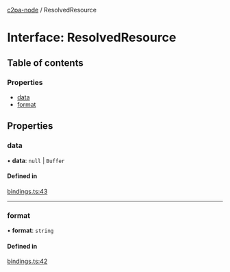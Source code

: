 [c2pa-node](../README.md) / ResolvedResource

# Interface: ResolvedResource

## Table of contents

### Properties

- [data](ResolvedResource.md#data)
- [format](ResolvedResource.md#format)

## Properties

### data

• **data**: ``null`` \| `Buffer`

#### Defined in

[bindings.ts:43](https://github.com/contentauth/c2pa-node/blob/9a5e055/js-src/bindings.ts#L43)

___

### format

• **format**: `string`

#### Defined in

[bindings.ts:42](https://github.com/contentauth/c2pa-node/blob/9a5e055/js-src/bindings.ts#L42)
